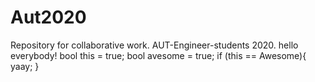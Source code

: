 # Aut2020
Repository for collaborative work. AUT-Engineer-students 2020.
hello everybody!
bool this = true;
bool avesome = true;
if (this == Awesome){
yaay;
}
